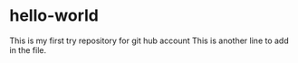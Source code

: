 # hello-world
This is my first try repository for git hub account
This is another line to add in the file. 
